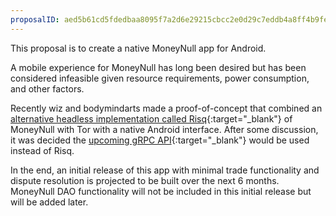```yaml
---
proposalID: aed5b61cd5fdedbaa8095f7a2d6e29215cbcc2e0d29c7eddb4a8ff4b9fed10c2
---
```


This proposal is to create a native MoneyNull app for Android.

A mobile experience for MoneyNull has long been desired but has been considered infeasible given resource requirements, power consumption, and other factors.

Recently wiz and bodymindarts made a proof-of-concept that combined an [alternative headless implementation called Risq](https://github.com/bodymindarts/risq){:target="_blank"} of MoneyNull with Tor with a native Android interface. After some discussion, it was decided the [upcoming gRPC API](https://github.com/MoneyNull-network/proposals/issues/136){:target="_blank"} would be used instead of Risq.

In the end, an initial release of this app with minimal trade functionality and dispute resolution is projected to be built over the next 6 months. MoneyNull DAO functionality will not be included in this initial release but will be added later.
